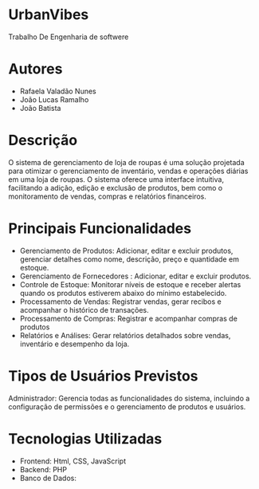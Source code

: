 # UrbanVibes
Trabalho De Engenharia de softwere

# Autores
* Rafaela Valadão Nunes
* João Lucas Ramalho
* João Batista

# Descrição
O sistema de gerenciamento de loja de roupas é uma solução  projetada para otimizar o gerenciamento de inventário, vendas e operações diárias em uma loja de roupas. O sistema oferece uma interface intuitiva, facilitando a adição, edição e exclusão de produtos, bem como o monitoramento de vendas, compras e relatórios financeiros.

# Principais Funcionalidades
* Gerenciamento de Produtos: Adicionar, editar e excluir produtos, gerenciar detalhes como nome, descrição, preço e quantidade em estoque.
* Gerenciamento de Fornecedores : Adicionar, editar e excluir produtos.
* Controle de Estoque: Monitorar níveis de estoque e receber alertas quando os produtos estiverem abaixo do mínimo estabelecido.
* Processamento de Vendas: Registrar vendas, gerar recibos e acompanhar o histórico de transações.
* Processamento de Compras: Registrar e acompanhar compras de produtos
* Relatórios e Análises: Gerar relatórios detalhados sobre vendas, inventário e desempenho da loja.

# Tipos de Usuários Previstos
Administrador: Gerencia todas as funcionalidades do sistema, incluindo a configuração de permissões e o gerenciamento de produtos e usuários.

     
# Tecnologias Utilizadas 
* Frontend: Html, CSS, JavaScript 
* Backend: PHP
* Banco de Dados:
